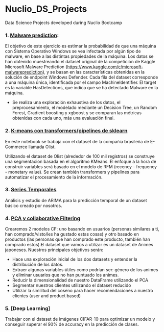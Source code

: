 # Nuclio_DS_Projects
Data Science Projects developed during Nuclio Bootcamp

### 1. **[Malware prediction](Malware_Prediction.ipynb)**: 
El objetivo de este ejercicio es estimar la probabilidad de que una máquina con Sistema Operativo Windows se vea infectada por algún tipo de malware, en base a las distintas propiedades de la máquina. Los datos se han obtenido muestreando el dataset original de la competición de Kaggle Microsoft Malware Prediction (https://www.kaggle.com/c/microsoft-malwareprediction), y se basan en las características obtenidas en la solución de endpoint Windows Defender. Cada fila del dataset corresponde a una máquina única, identificada por el campo MachineIdentifier. El target es la variable HasDetections, que indica que se ha detectado Malware en la máquina.

- Se realiza una exploración exhaustiva de los datos, el preprocesamiento, el modelado mediante un Decision Tree, un Random Forest, Gradient boosting y xgboost y se comparan las métricas obtenidas con cada uno, más una evaluación final.

### 2. **[K-means con transformers/pipelines de sklearn](03_KMeans_with_pipelines.ipynb)**
En este notebook se trabaja con el dataset de la compañia brasileña de E-Commerce llamada Olist.

Utilizando el dataset de Olist (alrededor de 100 mil registros) se construye una segmentacion basada en el algoritmo KMeans. El enfoque a la hora de construir variables será basado en el modelo de RFM (recency - frequency - monetary value). Se crean también transformers y pipelines para automatizar el procesamiento de la información.

### 3. **[Series Temporales](Series_Temporales.ipynb)**
Análisis y estudio de ARIMA para la predicción temporal de un dataset básico creado por nosotros.

### 4. **[PCA y collaborative Filtering](PCA_CF_Anime.ipynb)**
Crearemos 2 modelos CF: uno basando en usuarios (personas similares a ti, han comprado/visto/les ha gustado estas cosas) y otro basado en productos (las personas que han comprado este producto, también han comprado estos).El dataset que vamos a utilizar es un dataset de Animes japoneses.
Nuestros principales objetivos serán:
- Hace una exploración inicial de los dos datasets y entender la distribución de los datos.
- Extraer algunas variables útiles como podrían ser: género de los animes y eliminar usuarios que no han puntuado los animes.
- Reducir la dimensionalidad de nuestro DataFrame utilizando el PCA
- Segmentar nuestros clientes utilizando el dataset reducido
- Utilizar la similitud del coseno para hacer recomendaciones a nuestro clientes (user and product based)

### 5. **[Deep Learning]**
Trabajar con el dataset de imágenes CIFAR-10 para optimizar un modelo y conseguir superar el 90% de accuracy en la predicción de clases.
